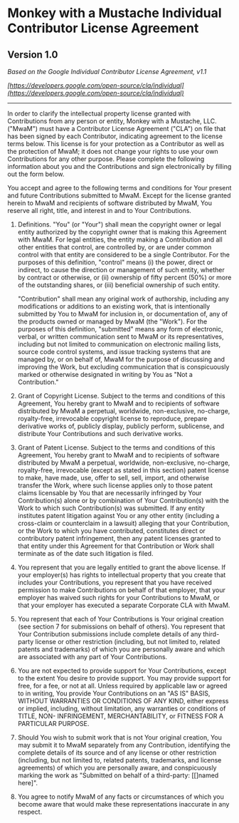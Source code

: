 Monkey with a Mustache Individual Contributor License Agreement
==========================================

Version 1.0
-----------

*Based on the Google Individual Contributor License Agreement, v1.1*

*[https://developers.google.com/open-source/cla/individual](https://developers.google.com/open-source/cla/individual)*

---

In order to clarify the intellectual property license granted with Contributions from any person or entity, Monkey with a Mustache, LLC. ("MwaM") must have a Contributor License Agreement ("CLA") on file that has been signed by each Contributor, indicating agreement to the license terms below. This license is for your protection as a Contributor as well as the protection of MwaM; it does not change your rights to use your own Contributions for any other purpose. Please complete the following information about you and the Contributions and sign electronically by filling out the form below. 

You accept and agree to the following terms and conditions for Your present and future Contributions submitted to MwaM. Except for the license granted herein to MwaM and recipients of software distributed by MwaM, You reserve all right, title, and interest in and to Your Contributions.

1. Definitions.
"You" (or "Your") shall mean the copyright owner or legal entity authorized by the copyright owner that is making this Agreement with MwaM. For legal entities, the entity making a Contribution and all other entities that control, are controlled by, or are under common control with that entity are considered to be a single Contributor. For the purposes of this definition, "control" means (i) the power, direct or indirect, to cause the direction or management of such entity, whether by contract or otherwise, or (ii) ownership of fifty percent (50%) or more of the outstanding shares, or (iii) beneficial ownership of such entity.

    "Contribution" shall mean any original work of authorship, including any modifications or additions to an existing work, that is intentionally submitted by You to MwaM for inclusion in, or documentation of, any of the products owned or managed by MwaM (the "Work"). For the purposes of this definition, "submitted" means any form of electronic, verbal, or written communication sent to MwaM or its representatives, including but not limited to communication on electronic mailing lists, source code control systems, and issue tracking systems that are managed by, or on behalf of, MwaM for the purpose of discussing and improving the Work, but excluding communication that is conspicuously marked or otherwise designated in writing by You as "Not a Contribution."

2. Grant of Copyright License. Subject to the terms and conditions of this Agreement, You hereby grant to MwaM and to recipients of software distributed by MwaM a perpetual, worldwide, non-exclusive, no-charge, royalty-free, irrevocable copyright license to reproduce, prepare derivative works of, publicly display, publicly perform, sublicense, and distribute Your Contributions and such derivative works.

3. Grant of Patent License. Subject to the terms and conditions of this Agreement, You hereby grant to MwaM and to recipients of software distributed by MwaM a perpetual, worldwide, non-exclusive, no-charge, royalty-free, irrevocable (except as stated in this section) patent license to make, have made, use, offer to sell, sell, import, and otherwise transfer the Work, where such license applies only to those patent claims licensable by You that are necessarily infringed by Your Contribution(s) alone or by combination of Your Contribution(s) with the Work to which such Contribution(s) was submitted. If any entity institutes patent litigation against You or any other entity (including a cross-claim or counterclaim in a lawsuit) alleging that your Contribution, or the Work to which you have contributed, constitutes direct or contributory patent infringement, then any patent licenses granted to that entity under this Agreement for that Contribution or Work shall terminate as of the date such litigation is filed.

4. You represent that you are legally entitled to grant the above license. If your employer(s) has rights to intellectual property that you create that includes your Contributions, you represent that you have received permission to make Contributions on behalf of that employer, that your employer has waived such rights for your Contributions to MwaM, or that your employer has executed a separate Corporate CLA with MwaM.

5. You represent that each of Your Contributions is Your original creation (see section 7 for submissions on behalf of others). You represent that Your Contribution submissions include complete details of any third-party license or other restriction (including, but not limited to, related patents and trademarks) of which you are personally aware and which are associated with any part of Your Contributions.

6. You are not expected to provide support for Your Contributions, except to the extent You desire to provide support. You may provide support for free, for a fee, or not at all. Unless required by applicable law or agreed to in writing, You provide Your Contributions on an "AS IS" BASIS, WITHOUT WARRANTIES OR CONDITIONS OF ANY KIND, either express or implied, including, without limitation, any warranties or conditions of TITLE, NON- INFRINGEMENT, MERCHANTABILITY, or FITNESS FOR A PARTICULAR PURPOSE.

7. Should You wish to submit work that is not Your original creation, You may submit it to MwaM separately from any Contribution, identifying the complete details of its source and of any license or other restriction (including, but not limited to, related patents, trademarks, and license agreements) of which you are personally aware, and conspicuously marking the work as "Submitted on behalf of a third-party: [[]named here]".

8. You agree to notify MwaM of any facts or circumstances of which you become aware that would make these representations inaccurate in any respect.